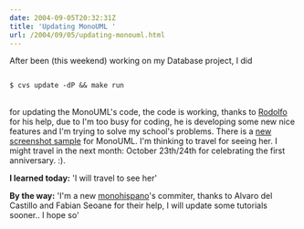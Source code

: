 ```yaml
---
date: 2004-09-05T20:32:31Z
title: 'Updating MonoUML '
url: /2004/09/05/updating-monouml.html
---
```


<div style="clear:both;"></div>
<p>After been (this weekend) working on my Database project, I did<br />
<code><br />
$ cvs update -dP && make run<br />
</code><br />
for updating the MonoUML's code, the code is working, thanks to <a href="http://expertcoder.sf.net">Rodolfo</a> for his help, due to I'm too busy for coding, he is developing some new nice features and I'm trying to solve my school's problems. There is a <a href="javascript:popWin('http://www.geocities.com/k4rny/imgs/monouml_0_0_0_5.png',735,615)">new screenshot sample</a> for MonoUML. I'm thinking to travel for seeing her. I might travel in the next month: October 23th/24th for celebrating the first anniversary. :).</p>
<p><span style="font-weight:bold;">I learned today:</span> 'I will travel to see her'</p>
<p><span style="font-weight:bold;">By the way:</span> 'I'm a new <a href="http://www.monohispano.org">monohispano</a>'s commiter, thanks to Alvaro del Castillo and Fabian Seoane for their help, I will update some tutorials sooner.. I hope so'
<div style="clear:both; padding-bottom: 0.25em;"></div>
